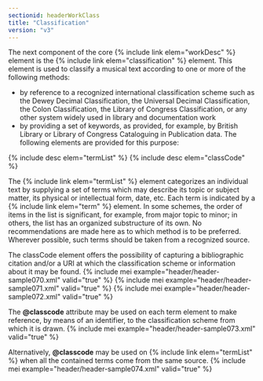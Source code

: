 ```yaml
---
sectionid: headerWorkClass
title: "Classification"
version: "v3"
---
```


The next component of the core {% include link elem="workDesc" %} element is the {% include link elem="classification" %} element. This element is used to classify a musical text according to one or more of the following methods:

- by reference to a recognized international classification scheme such as the Dewey Decimal Classification, the Universal Decimal Classification, the Colon Classification, the Library of Congress Classification, or any other system widely used in library and documentation work
- by providing a set of keywords, as provided, for example, by British Library or Library of Congress Cataloguing in Publication data.
The following elements are provided for this purpose:

  
{% include desc elem="termList" %} 
{% include desc elem="classCode" %} 
 

The {% include link elem="termList" %} element categorizes an individual text by supplying a set of terms which may describe its topic or subject matter, its physical or intellectual form, date, etc. Each term is indicated by a {% include link elem="term" %} element. In some schemes, the order of items in the list is significant, for example, from major topic to minor; in others, the list has an organized substructure of its own. No recommendations are made here as to which method is to be preferred. Wherever possible, such terms should be taken from a recognized source.

The classCode element offers the possibility of capturing a bibliographic citation and/or a URI at which the classification scheme or information about it may be found.
{% include mei example="header/header-sample070.xml" valid="true" %}
    {% include mei example="header/header-sample071.xml" valid="true" %}
    {% include mei example="header/header-sample072.xml" valid="true" %}
    
The **@classcode** attribute may be used on each term element to make reference, by means of an identifier, to the classification scheme from which it is drawn.
{% include mei example="header/header-sample073.xml" valid="true" %}
    
Alternatively, **@classcode** may be used on {% include link elem="termList" %} when all the contained terms come from the same source.
{% include mei example="header/header-sample074.xml" valid="true" %}
    
